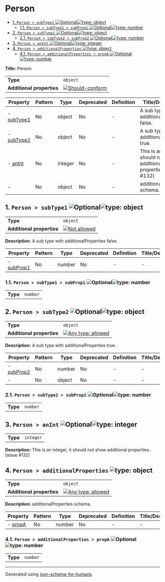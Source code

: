 # Person

- [1. `Person > subType1` ![Optional](https://img.shields.io/badge/Optional-yellow)![type: object](https://img.shields.io/badge/type-object-c44e52)](#subType1)
  - [1.1. `Person > subType1 > subProp1` ![Optional](https://img.shields.io/badge/Optional-yellow)![type: number](https://img.shields.io/badge/type-number-dd8452)](#subType1_subProp1)
- [2. `Person > subType2` ![Optional](https://img.shields.io/badge/Optional-yellow)![type: object](https://img.shields.io/badge/type-object-c44e52)](#subType2)
  - [2.1. `Person > subType2 > subProp2` ![Optional](https://img.shields.io/badge/Optional-yellow)![type: number](https://img.shields.io/badge/type-number-dd8452)](#subType2_subProp2)
- [3. `Person > anInt` ![Optional](https://img.shields.io/badge/Optional-yellow)![type: integer](https://img.shields.io/badge/type-integer-55a868)](#anInt)
- [4. `Person > additionalProperties` ![type: object](https://img.shields.io/badge/type-object-c44e52)](#additionalProperties)
  - [4.1. `Person > additionalProperties > propA` ![Optional](https://img.shields.io/badge/Optional-yellow)![type: number](https://img.shields.io/badge/type-number-dd8452)](#additionalProperties_propA)

**Title:** Person

|                           |                                                                                                                                                              |
| ------------------------- | ------------------------------------------------------------------------------------------------------------------------------------------------------------ |
| **Type**                  | `object`                                                                                                                                                     |
| **Additional properties** | [![Should-conform](https://img.shields.io/badge/Should-conform-blue)](#additionalProperties "Each additional property must conform to the following schema") |

| Property                     | Pattern | Type    | Deprecated | Definition | Title/Description                                                          |
| ---------------------------- | ------- | ------- | ---------- | ---------- | -------------------------------------------------------------------------- |
| - [subType1](#subType1 )     | No      | object  | No         | -          | A sub type with additionalProperties false.                                |
| - [subType2](#subType2 )     | No      | object  | No         | -          | A sub type with additionalProperties true.                                 |
| - [anInt](#anInt )           | No      | integer | No         | -          | This is an integer, it should not show additional properties. (issue #132) |
| - [](#additionalProperties ) | No      | object  | No         | -          | additionalProperties schema.                                               |

## <a name="subType1"></a>1. `Person > subType1` ![Optional](https://img.shields.io/badge/Optional-yellow)![type: object](https://img.shields.io/badge/type-object-c44e52)

|                           |                                                                                                          |
| ------------------------- | -------------------------------------------------------------------------------------------------------- |
| **Type**                  | `object`                                                                                                 |
| **Additional properties** | [![Not allowed](https://img.shields.io/badge/Not%20allowed-red)](# "Additional Properties not allowed.") |

**Description:** A sub type with additionalProperties false.

| Property                          | Pattern | Type   | Deprecated | Definition | Title/Description |
| --------------------------------- | ------- | ------ | ---------- | ---------- | ----------------- |
| - [subProp1](#subType1_subProp1 ) | No      | number | No         | -          | -                 |

### <a name="subType1_subProp1"></a>1.1. `Person > subType1 > subProp1` ![Optional](https://img.shields.io/badge/Optional-yellow)![type: number](https://img.shields.io/badge/type-number-dd8452)

|          |          |
| -------- | -------- |
| **Type** | `number` |

## <a name="subType2"></a>2. `Person > subType2` ![Optional](https://img.shields.io/badge/Optional-yellow)![type: object](https://img.shields.io/badge/type-object-c44e52)

|                           |                                                                                                                                   |
| ------------------------- | --------------------------------------------------------------------------------------------------------------------------------- |
| **Type**                  | `object`                                                                                                                          |
| **Additional properties** | [![Any type: allowed](https://img.shields.io/badge/Any%20type-allowed-green)](# "Additional Properties of any type are allowed.") |

**Description:** A sub type with additionalProperties true.

| Property                              | Pattern | Type   | Deprecated | Definition | Title/Description |
| ------------------------------------- | ------- | ------ | ---------- | ---------- | ----------------- |
| - [subProp2](#subType2_subProp2 )     | No      | number | No         | -          | -                 |
| - [](#subType2_additionalProperties ) | No      | object | No         | -          | -                 |

### <a name="subType2_subProp2"></a>2.1. `Person > subType2 > subProp2` ![Optional](https://img.shields.io/badge/Optional-yellow)![type: number](https://img.shields.io/badge/type-number-dd8452)

|          |          |
| -------- | -------- |
| **Type** | `number` |

## <a name="anInt"></a>3. `Person > anInt` ![Optional](https://img.shields.io/badge/Optional-yellow)![type: integer](https://img.shields.io/badge/type-integer-55a868)

|          |           |
| -------- | --------- |
| **Type** | `integer` |

**Description:** This is an integer, it should not show additional properties. (issue #132)

## <a name="additionalProperties"></a>4. `Person > additionalProperties` ![type: object](https://img.shields.io/badge/type-object-c44e52)

|                           |                                                                                                                                   |
| ------------------------- | --------------------------------------------------------------------------------------------------------------------------------- |
| **Type**                  | `object`                                                                                                                          |
| **Additional properties** | [![Any type: allowed](https://img.shields.io/badge/Any%20type-allowed-green)](# "Additional Properties of any type are allowed.") |

**Description:** additionalProperties schema.

| Property                                | Pattern | Type   | Deprecated | Definition | Title/Description |
| --------------------------------------- | ------- | ------ | ---------- | ---------- | ----------------- |
| - [propA](#additionalProperties_propA ) | No      | number | No         | -          | -                 |

### <a name="additionalProperties_propA"></a>4.1. `Person > additionalProperties > propA` ![Optional](https://img.shields.io/badge/Optional-yellow)![type: number](https://img.shields.io/badge/type-number-dd8452)

|          |          |
| -------- | -------- |
| **Type** | `number` |

----------------------------------------------------------------------------------------------------------------------------
Generated using [json-schema-for-humans](https://github.com/coveooss/json-schema-for-humans)
